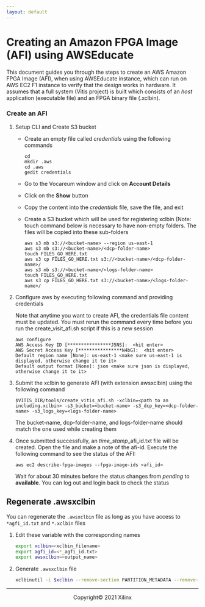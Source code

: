 ```yaml
---
layout: default
---
```


# Creating an Amazon FPGA Image (AFI) using AWSEducate

This document guides you through the steps to create an AWS Amazon FPGA Image (AFI), when using AWSEducate instance, which can run on AWS EC2 F1 instance to verify that the design works in hardware. It assumes that a full system (Vitis project) is built which consists of an *host* application (executable file) and an FPGA binary file (.xclbin).

### Create an AFI

1. Setup CLI and Create S3 bucket

    - Create an empty file called *credentials* using the following commands

      ```
      cd
      mkdir .aws
      cd .aws
      gedit credentials
      ```

    - Go to the Vocareum window and click on **Account Details**
    - Click on the **Show** button
    - Copy the content into the *credentials* file, save the file, and exit
    - Create a S3 bucket which will be used for registering xclbin (Note: touch command below is necessary to have non-empty folders. The files will be copied into these sub-folders

      ```
      aws s3 mb s3://<bucket-name> --region us-east-1 
      aws s3 mb s3://<bucket-name>/<dcp-folder-name>
      touch FILES_GO_HERE.txt
      aws s3 cp FILES_GO_HERE.txt s3://<bucket-name>/<dcp-folder-name>/
      aws s3 mb s3://<bucket-name>/<logs-folder-name>
      touch FILES_GO_HERE.txt
      aws s3 cp FILES_GO_HERE.txt s3://<bucket-name>/<logs-folder-name>/
      ```

1. Configure aws by executing following command and providing credentials

   Note that anytime you want to create AFI, the credentials file content must be updated. You must rerun the command every time before you run the create_visit_afi.sh script if this is a new session

   ```
   aws configure
   AWS Access Key ID [****************J5NS]:  <hit enter> 
   AWS Secret Access Key [****************N4bG]:  <hit enter>
   Default region name [None]: us-east-1 <make sure us-east-1 is displayed, otherwise change it to it>
   Default output format [None]: json <make sure json is displayed, otherwise change it to it>
   ```

2. Submit the xclbin to generate AFI (with extension awsxclbin) using the following command

   ```
   $VITIS_DIR/tools/create_vitis_afi.sh -xclbin=<path to an including.xclbin> -s3_bucket=<bucket-name> -s3_dcp_key=<dcp-folder-name> -s3_logs_key=<logs-folder-name>
   ```

     The bucket-name, dcp-folder-name, and logs-folder-name should match the one used while creating them 
3. Once submitted successfully, an *time_stamp*\_afi\_id.txt file will be created. Open the file and make a note of the afi-id. Execute the following command to see the status of the AFI:

      `aws ec2 describe-fpga-images --fpga-image-ids <afi_id>`

    Wait for about 30 minutes before the status changes from *pending* to **available**. You can log out and login back to check the status


## Regenerate .awsxclbin

You can regenerate the `.awsxclbin` file as long as you have access to `*agfi_id.txt` and `*.xclbin` files

1. Edit these variable with the corresponding names
    
   ```sh
   export xclbin=<xclbin_filename>
   export agfi_id=<*_agfi_id.txt>
   export awsxclbin=<output_name>
   ```
    
1. Generate `.awsxclbin` file

   ```sh
   xclbinutil -i $xclbin --remove-section PARTITION_METADATA --remove-section SYSTEM_METADATA --replace-section BITSTREAM:RAW:${agfi_id} -o ${awsxclbin}.awsxclbin
   ```

---------------------------------------
<p align="center">Copyright&copy; 2021 Xilinx</p>